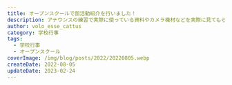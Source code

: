 ```yaml
---
title: オープンスクールで部活動紹介を行いました！
description: アナウンスの練習で実際に使っている資料やカメラ機材などを実際に見てもらいました。
author: volo_esse_cattus
category: 学校行事
tags:
  - 学校行事
  - オープンスクール
coverImage: /img/blog/posts/2022/20220805.webp
createDate: 2022-08-05
updateDate: 2023-02-24
---
```

